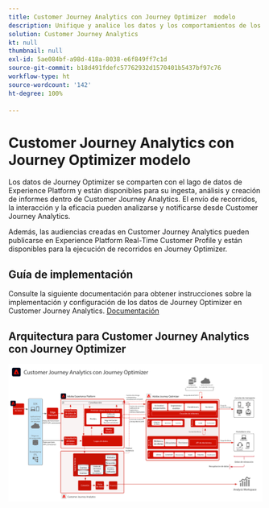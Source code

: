 ```yaml
---
title: Customer Journey Analytics con Journey Optimizer  modelo
description: Unifique y analice los datos y los comportamientos de los clientes desde el recorrido del cliente en Customer Journey Analytics, incluidos los datos de entrega e interacción de Journey Optimizer.
solution: Customer Journey Analytics
kt: null
thumbnail: null
exl-id: 5ae084bf-a98d-418a-8038-e6f849ff7c1d
source-git-commit: b18d491fdefc57762932d1570401b5437bf97c76
workflow-type: ht
source-wordcount: '142'
ht-degree: 100%

---
```


# Customer Journey Analytics con Journey Optimizer  modelo

Los datos de Journey Optimizer se comparten con el lago de datos de Experience Platform y están disponibles para su ingesta, análisis y creación de informes dentro de Customer Journey Analytics. El envío de recorridos, la interacción y la eficacia pueden analizarse y notificarse desde Customer Journey Analytics.

Además, las audiencias creadas en Customer Journey Analytics pueden publicarse en Experience Platform Real-Time Customer Profile y están disponibles para la ejecución de recorridos en Journey Optimizer.

## Guía de implementación

Consulte la siguiente documentación para obtener instrucciones sobre la implementación y configuración de los datos de Journey Optimizer en Customer Journey Analytics. [Documentación](https://experienceleague.adobe.com/docs/journey-optimizer/using/reporting/reports/sharing-overview.html?lang=es)

## Arquitectura para Customer Journey Analytics con Journey Optimizer

![Diagrama de arquitectura](assets/CJA_AJO.svg)
